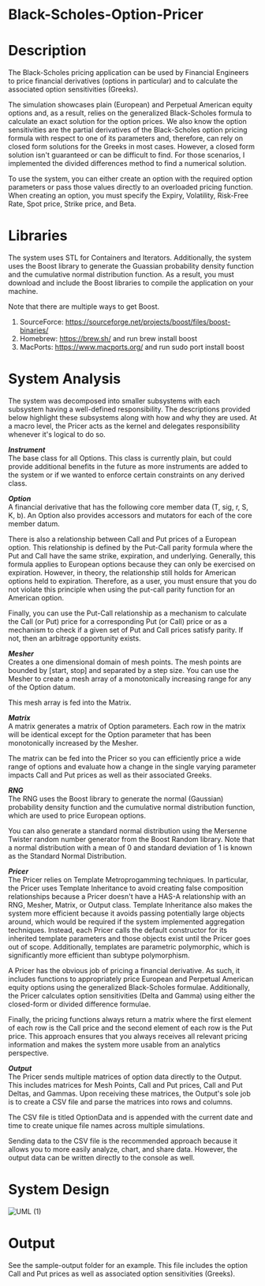 # Black-Scholes-Option-Pricer

# Description
The Black-Scholes pricing application can be used by Financial Engineers to price financial derivatives (options in particular) and to calculate the associated option sensitivities (Greeks).

The simulation showcases plain (European) and Perpetual American equity options and, as a result, relies on the generalized Black-Scholes formula to calculate an exact solution for the option prices. We also know the option sensitivities are the partial derivatives of the Black-Scholes option pricing formula with respect to one of its parameters and, therefore, can rely on closed form solutions for the Greeks in most cases. However, a closed form solution isn't guaranteed or can be difficult to find. For those scenarios, I implemented the divided differences method to find a numerical solution.

To use the system, you can either create an option with the required option parameters or pass those values directly to an overloaded pricing function. When creating an option, you must specify the Expiry, Volatility, Risk-Free Rate, Spot price, Strike price, and Beta.

# Libraries
The system uses STL for Containers and Iterators. Additionally, the system uses the Boost library to generate the Guassian probability density function and the cumulative normal distribution function. As a result, you must download and include the Boost libraries to compile the application on your machine. 

Note that there are multiple ways to get Boost. 
1. SourceForce: https://sourceforge.net/projects/boost/files/boost-binaries/
2. Homebrew: https://brew.sh/ and run brew install boost 
3. MacPorts: https://www.macports.org/ and run sudo port install boost 

# System Analysis
The system was decomposed into smaller subsystems with each subsystem having a well-defined responsibility. The descriptions provided below highlight these subsystems along with how and why they are used. At a macro level, the Pricer acts as the kernel and delegates responsibility whenever it's logical to do so. 

***Instrument***\
The base class for all Options. This class is currently plain, but could provide additional benefits in the future as more instruments are added to the system or if we wanted to enforce certain constraints on any derived class.

***Option***\
A financial derivative that has the following core member data (T, sig, r, S, K, b). An Option also provides accessors and mutators for each of the core member datum.

There is also a relationship between Call and Put prices of a European option. This relationship is defined by the Put-Call parity formula where the Put and Call have the same strike, expiration, and underlying. Generally, this formula applies to European options because they can only be exercised on expiration. However, in theory, the relationship still holds for American options held to expiration. Therefore, as a user, you must ensure that you do not violate this principle when using the put-call parity function for an American option.

Finally, you can use the Put-Call relationship as a mechanism to calculate the Call (or Put) price for a corresponding Put (or Call) price or as a mechanism to check if a given set of Put and Call prices satisfy parity. If not, then an arbitrage opportunity exists.

***Mesher***\
Creates a one dimensional domain of mesh points. The mesh points are bounded by [start, stop] and separated by a step size. You can use the Mesher to create a mesh array of a monotonically increasing range for any of the Option datum.

This mesh array is fed into the Matrix.

***Matrix***\
A matrix generates a matrix of Option parameters. Each row in the matrix will be identical except for the Option parameter that has been monotonically increased by the Mesher.

The matrix can be fed into the Pricer so you can efficiently price a wide range of options and evaluate how a change in the single varying parameter impacts Call and Put prices as well as their associated Greeks.

***RNG***\
The RNG uses the Boost library to generate the normal (Gaussian) probability density function and the cumulative normal distribution function, which are used to price European options.

You can also generate a standard normal distribution using the Mersenne Twister random number generator from the Boost Random library. Note that a normal distribution with a mean of 0 and standard deviation of 1 is known as the Standard Normal Distribution.

***Pricer***\
The Pricer relies on Template Metroprogamming techniques. In particular, the Pricer uses Template Inheritance to avoid creating false composition relationships because a Pricer doesn't have a HAS-A relationship with an RNG, Mesher, Matrix, or Output class. Template Inheritance also makes the system more efficient because it avoids passing potentially large objects around, which would be required if the system implemented aggregation techniques. Instead, each Pricer calls the default constructor for its inherited template parameters and those objects exist until the Pricer goes out of scope. Additionally, templates are parametric polymorphic, which is significantly more efficient than subtype polymorphism.

A Pricer has the obvious job of pricing a financial derivative. As such, it includes functions to appropriately price European and Perpetual American equity options using the generalized Black-Scholes formulae. Additionally, the Pricer calculates option sensitivities (Delta and Gamma) using either the closed-form or divided difference formulae. 

Finally, the pricing functions always return a matrix where the first element of each row is the Call price and the second element of each row is the Put price. This approach ensures that you always receives all relevant pricing information and makes the system more usable from an analytics perspective.

***Output***\
The Pricer sends multiple matrices of option data directly to the Output. This includes matrices for Mesh Points, Call and Put prices, Call and Put Deltas, and Gammas. Upon receiving these matrices, the Output's sole job is to create a CSV file and parse the matrices into rows and columns. 

The CSV file is titled OptionData and is appended with the current date and time to create unique file names across multiple simulations.

Sending data to the CSV file is the recommended approach because it allows you to more easily analyze, chart, and share data. However, the output data can be written directly to the console as well. 

# System Design
![UML (1)](https://user-images.githubusercontent.com/12025538/90927449-2198a080-e3c3-11ea-9522-158d46427b8b.png)

# Output
See the sample-output folder for an example. This file includes the option Call and Put prices as well as associated option sensitivities (Greeks).
